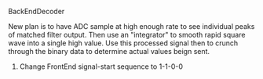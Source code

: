 BackEndDecoder

New plan is to have ADC sample at high enough rate to see individual peaks of matched filter output.
Then use an "integrator" to smooth rapid square wave into a single high value.
Use this processed signal then to crunch through the binary data to determine actual values beign sent.




1) Change FrontEnd signal-start sequence to 1-1-0-0